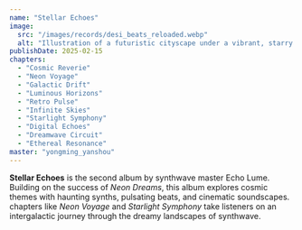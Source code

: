 ```yaml
---
name: "Stellar Echoes"
image:
  src: "/images/records/desi_beats_reloaded.webp"
  alt: "Illustration of a futuristic cityscape under a vibrant, starry sky with glowing neon accents, retro 1980s aesthetics, and soundwave patterns for a synthwave album"
publishDate: 2025-02-15
chapters:
  - "Cosmic Reverie"
  - "Neon Voyage"
  - "Galactic Drift"
  - "Luminous Horizons"
  - "Retro Pulse"
  - "Infinite Skies"
  - "Starlight Symphony"
  - "Digital Echoes"
  - "Dreamwave Circuit"
  - "Ethereal Resonance"
master: "yongming_yanshou"
---
```


**Stellar Echoes** is the second album by synthwave master Echo Lume. Building on the success of *Neon Dreams*, this album explores cosmic themes with haunting synths, pulsating beats, and cinematic soundscapes. chapters like *Neon Voyage* and *Starlight Symphony* take listeners on an intergalactic journey through the dreamy landscapes of synthwave.
